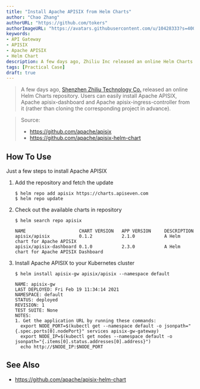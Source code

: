 ```yaml
---
title: "Install Apache APISIX from Helm Charts"
author: "Chao Zhang"
authorURL: "https://github.com/tokers"
authorImageURL: "https://avatars.githubusercontent.com/u/10428333?s=400&u=f48ef50c5621a1616a3ede50221547e34270e061&v=4"
keywords:
- API Gateway
- APISIX
- Apache APISIX
- Helm Chart
description: A few days ago, Zhiliu Inc released an online Helm Charts repository. Users can easily install Apache APISIX, Apache apisix-dashboard and Apache apisix-ingress-controller from it (rather than cloning the corresponding project in advance).
tags: [Practical Case]
draft: true
---
```


> A few days ago, [Shenzhen Zhiliu Technology Co.](https://www.apiseven.com/) released an online Helm Charts repository. Users can easily install Apache APISIX, Apache apisix-dashboard and Apache apisix-ingress-controller from it (rather than cloning the corresponding project in advance).

<!--truncate-->

> Source:
>
> - https://github.com/apache/apisix
> - https://github.com/apache/apisix-helm-chart

## How To Use

Just a few steps to install Apache APISIX

1. Add the repository and fetch the update

   ```
   $ helm repo add apisix https://charts.apiseven.com
   $ helm repo update
   ```

2. Check out the available charts in repository

   ```
   $ helm search repo apisix

   NAME                    CHART VERSION   APP VERSION     DESCRIPTION
   apisix/apisix           0.1.2           2.1.0           A Helm chart for Apache APISIX
   apisix/apisix-dashboard 0.1.0           2.3.0           A Helm chart for Apache APISIX Dashboard
   ```

3. Install Apache APISIX to your Kubernetes cluster

   ```
   $ helm install apisix-gw apisix/apisix --namespace default

   NAME: apisix-gw
   LAST DEPLOYED: Fri Feb 19 11:34:14 2021
   NAMESPACE: default
   STATUS: deployed
   REVISION: 1
   TEST SUITE: None
   NOTES:
   1. Get the application URL by running these commands:
     export NODE_PORT=$(kubectl get --namespace default -o jsonpath="{.spec.ports[0].nodePort}" services apisix-gw-gateway)
     export NODE_IP=$(kubectl get nodes --namespace default -o jsonpath="{.items[0].status.addresses[0].address}")
     echo http://$NODE_IP:$NODE_PORT
   ```

## See Also

- https://github.com/apache/apisix-helm-chart
